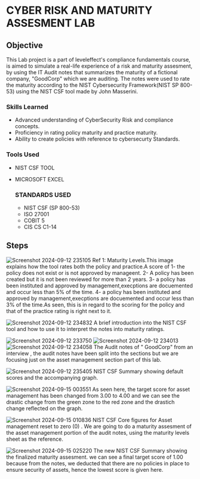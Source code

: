 # CYBER RISK AND MATURITY ASSESMENT LAB

## Objective
This Lab project is a part of leveleffect's compliance fundamentals course, is aimed to simulate a real-life experience of a risk and maturity assesment, by using the IT Audit notes that summarizes the maturity of a fictional company, "GoodCorp" which we are auditing. The notes were used to rate the maturity according to the NIST Cybersecurity Framework(NIST SP 800-53) using the NIST CSF tool made by John Masserini.

### Skills Learned
- Advanced understanding of CyberSecurity Risk and compliance concepts.
- Proficiency in rating policy maturity and practice maturity.
- Ability to create policies with reference to cybersecurty Standards.


### Tools Used
- NIST CSF TOOL
- MICROSOFT EXCEL

  ### STANDARDS USED
  - NIST CSF (SP 800-53)
  - ISO 27001
  - COBIT 5
  - CIS CS C1-14

  

## Steps
![Screenshot 2024-09-12 235105](https://github.com/user-attachments/assets/2e3b0ade-b6e5-434a-a6b8-f62c06db72e0)
Ref 1: Maturity Levels.This image explains how the tool rates both the policy and practice.A score of 1- the policy does not exist or is not approved by manageent. 2- A policy has been created but it is not been reviewed for more than 2 years. 3- a policy has been instituted and approved by management,execptions are docuemented and occur less than 5% of the time. 4- a policy has been instituted and approved by management,execptions are docuemented and occur less than 3% of the time.As seen, this is in regard to the scoring for the policy and that of the practice rating is right next to it.

![Screenshot 2024-09-12 234832](https://github.com/user-attachments/assets/42d28a6b-4eec-4891-80cc-439350457220)
A brief introduction into the NIST CSF tool and how to use it to interpret the notes into maturity ratings. 

![Screenshot 2024-09-12 233750](https://github.com/user-attachments/assets/0b9654d4-3813-47fd-93dc-3ce5c3541f58) ![Screenshot 2024-09-12 234013](https://github.com/user-attachments/assets/a214926b-b0a1-441f-a442-322883e1b723) ![Screenshot 2024-09-12 234058](https://github.com/user-attachments/assets/226203d7-e854-459d-ad99-d77775dcf4e0)
The Audit notes of " GoodCorp" from an interview , the audit notes have been split into the sections but we are focusing just on the asset management section part of this lab. 

![Screenshot 2024-09-12 235405](https://github.com/user-attachments/assets/888d4402-4841-4875-beb8-75c6f5fdd500)
NIST CSF Summary showing default scores and the accompanying graph. 

![Screenshot 2024-09-15 003551](https://github.com/user-attachments/assets/c6c50580-6114-4983-bc28-aec9d9d8ad0e)
As seen here, the target score for asset management has been changed from 3.00 to 4.00 and we can see the drastic change from the green zone to the red zone and the drastich change reflected on the graph. 

![Screenshot 2024-09-15 010836](https://github.com/user-attachments/assets/594fb1d0-af9c-4458-bd3f-fbac4aa54057)
NIST CSF Core figures for Asset management reset to zero (0) . We are going to do a maturity assesment of the asset management portion of the audit notes, using the maturity levels sheet as the reference. 

![Screenshot 2024-09-15 025220](https://github.com/user-attachments/assets/66bcf64b-55c8-4c52-9201-eeab83372bc4)
The new NIST CSF Summary showing the finalized maturity assesment. we can see a final target score of 1.00 because from the notes, we deducted that there are no  policies in place to ensure security of assets, hence the lowest score is given here. 



